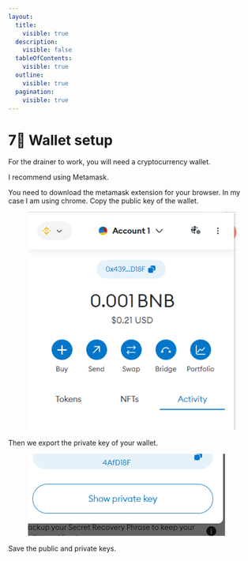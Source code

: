```yaml
---
layout:
  title:
    visible: true
  description:
    visible: false
  tableOfContents:
    visible: true
  outline:
    visible: true
  pagination:
    visible: true
---
```


# 7⃣ Wallet setup

For the drainer to work, you will need a cryptocurrency wallet.&#x20;

I recommend using Metamask.&#x20;

You need to download the metamask extension for your browser. In my case I am using chrome. Copy the public key of the wallet.&#x20;

<figure><img src="../../.gitbook/assets/image.png" alt=""><figcaption></figcaption></figure>

Then we export the private key of your wallet.&#x20;

<figure><img src="../../.gitbook/assets/image (1).png" alt=""><figcaption></figcaption></figure>

Save the public and private keys.
